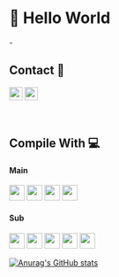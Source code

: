 # 👋 Hello World
-<br>
## Contact 🌿
<a><img src="https://img.shields.io/badge/rdyjun-181717?style=flat-square&logo=GitHub&logoColor=white" height="24px"/></a>
<a><img src="https://img.shields.io/badge/rdyjun00-EA4335?style=flat-square&logo=Gmail&logoColor=white" height="24px"/></a>

<!-- 깃헙 방문자 노출
[![Hits](https://hits.seeyoufarm.com/api/count/incr/badge.svg?url=https%3A%2F%2Fgithub.com%2Frdyjun%2Fhit-counter&count_bg=%234F4F4F&title_bg=%23555555&icon=&icon_color=%23E7E7E7&title=Github&edge_flat=true)](https://hits.seeyoufarm.com)
-->
<br>

## Compile With 💻
  
#### Main <br>
<img src="https://img.shields.io/badge/JAVA-3A75B0?style=flat-square&logo=JAVA&logoColor=white" height="28px"/></a>
<img src="https://img.shields.io/badge/MySql-4479A1?style=flat-square&logo=MySql&logoColor=white" height="28px"/></a>
<img src="https://img.shields.io/badge/Spring-6DB33F?style=flat-square&logo=Spring&logoColor=white" height="28px"/></a>
<img src="https://img.shields.io/badge/SpringBoot-6DB33F?style=flat-square&logo=SpringBoot&logoColor=white" height="28px"/></a>
<br>
#### Sub <br>
<img src="https://img.shields.io/badge/HTML5-E34F26?style=flat-square&logo=HTML5&logoColor=white" height="28px"/></a>
<img src="https://img.shields.io/badge/JavaScript-F7DF1E?style=flat-square&logo=JavaScript&logoColor=black" height="28px"/></a>
<img src="https://img.shields.io/badge/C-A8B9CC?style=flat-square&logo=C&logoColor=white" height="28px"/></a>
<img src="https://img.shields.io/badge/Python-3766AB?style=flat-square&logo=Python&logoColor=white" height="28px"/></a>
<img src="https://img.shields.io/badge/CSS3-1572B6?style=flat-square&logo=CSS3&logoColor=white" height="28px"/></a>
<br>

[![Anurag's GitHub stats](https://github-readme-stats.vercel.app/api?username=rdyjun&theme=dark)](https://github.com/rdyjun/github-readme-stats)

<!-- 많이 사용한 언어 순위
[![Top Langs](https://github-readme-stats.vercel.app/api/top-langs/?username=rdyjun&layout=compact&theme=dark&langs_count=8)](https://github.com/anuraghazra/github-readme-stats)
-->
<!--solve
[![Solved.ac 프로필](http://mazassumnida.wtf/api/v2/generate_badge?boj=geenee10)](https://solved.ac/geenee10)
-->
